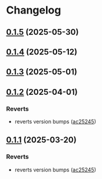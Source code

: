 # Changelog

## [0.1.5](https://github.com/semiotic-ai/veemon/compare/vee-v0.1.4...vee-v0.1.5) (2025-05-30)

## [0.1.4](https://github.com/semiotic-ai/veemon/compare/vee-v0.1.3...vee-v0.1.4) (2025-05-12)

## [0.1.3](https://github.com/semiotic-ai/veemon/compare/vee-v0.1.2...vee-v0.1.3) (2025-05-01)

## [0.1.2](https://github.com/semiotic-ai/veemon/compare/vee-v0.1.1...vee-v0.1.2) (2025-04-01)


### Reverts

* reverts version bumps ([ac25245](https://github.com/semiotic-ai/veemon/commit/ac25245c576a3f014056c947374b8d5af1886943))

## [0.1.1](https://github.com/semiotic-ai/veemon/compare/vee-v0.1.0...vee-v0.1.1) (2025-03-20)


### Reverts

* reverts version bumps ([ac25245](https://github.com/semiotic-ai/veemon/commit/ac25245c576a3f014056c947374b8d5af1886943))
